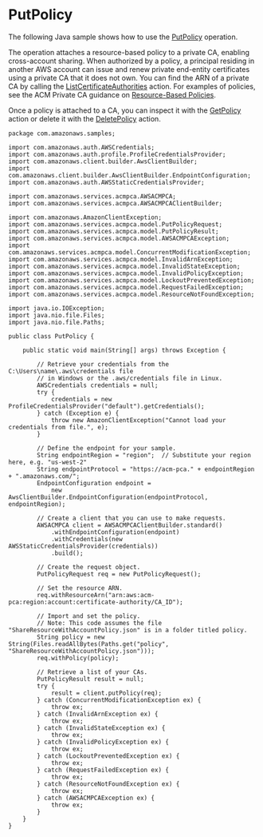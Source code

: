 # PutPolicy<a name="JavaApi-PutPolicy"></a>

The following Java sample shows how to use the [PutPolicy](https://docs.aws.amazon.com/acm-pca/latest/APIReference/API_PutPolicy.html) operation\.

The operation attaches a resource\-based policy to a private CA, enabling cross\-account sharing\. When authorized by a policy, a principal residing in another AWS account can issue and renew private end\-entity certificates using a private CA that it does not own\. You can find the ARN of a private CA by calling the [ListCertificateAuthorities](https://docs.aws.amazon.com/acm-pca/latest/APIReference/API_ListCertificateAuthorities.html) action\. For examples of policies, see the ACM Private CA guidance on [Resource\-Based Policies](https://docs.aws.amazon.com/acm-pca/latest/userguide/pca-rbp.html)\.

Once a policy is attached to a CA, you can inspect it with the [GetPolicy](https://docs.aws.amazon.com/acm-pca/latest/APIReference/API_GetPolicy.html) action or delete it with the [DeletePolicy](https://docs.aws.amazon.com/acm-pca/latest/APIReference/API_DeletePolicy.html) action\.

```
package com.amazonaws.samples;

import com.amazonaws.auth.AWSCredentials;
import com.amazonaws.auth.profile.ProfileCredentialsProvider;
import com.amazonaws.client.builder.AwsClientBuilder;
import com.amazonaws.client.builder.AwsClientBuilder.EndpointConfiguration;
import com.amazonaws.auth.AWSStaticCredentialsProvider;

import com.amazonaws.services.acmpca.AWSACMPCA;
import com.amazonaws.services.acmpca.AWSACMPCAClientBuilder;

import com.amazonaws.AmazonClientException;
import com.amazonaws.services.acmpca.model.PutPolicyRequest;
import com.amazonaws.services.acmpca.model.PutPolicyResult;
import com.amazonaws.services.acmpca.model.AWSACMPCAException;
import com.amazonaws.services.acmpca.model.ConcurrentModificationException;
import com.amazonaws.services.acmpca.model.InvalidArnException;
import com.amazonaws.services.acmpca.model.InvalidStateException;
import com.amazonaws.services.acmpca.model.InvalidPolicyException;
import com.amazonaws.services.acmpca.model.LockoutPreventedException;
import com.amazonaws.services.acmpca.model.RequestFailedException;
import com.amazonaws.services.acmpca.model.ResourceNotFoundException;

import java.io.IOException;
import java.nio.file.Files;
import java.nio.file.Paths;

public class PutPolicy {

    public static void main(String[] args) throws Exception {

        // Retrieve your credentials from the C:\Users\name\.aws\credentials file
        // in Windows or the .aws/credentials file in Linux.
        AWSCredentials credentials = null;
        try {
            credentials = new ProfileCredentialsProvider("default").getCredentials();
        } catch (Exception e) {
            throw new AmazonClientException("Cannot load your credentials from file.", e);
        }

        // Define the endpoint for your sample.
        String endpointRegion = "region";  // Substitute your region here, e.g. "us-west-2"
        String endpointProtocol = "https://acm-pca." + endpointRegion + ".amazonaws.com/";
        EndpointConfiguration endpoint =
            new AwsClientBuilder.EndpointConfiguration(endpointProtocol, endpointRegion);

        // Create a client that you can use to make requests.
        AWSACMPCA client = AWSACMPCAClientBuilder.standard()
            .withEndpointConfiguration(endpoint)
            .withCredentials(new AWSStaticCredentialsProvider(credentials))
            .build();

        // Create the request object.
        PutPolicyRequest req = new PutPolicyRequest();

        // Set the resource ARN.
        req.withResourceArn("arn:aws:acm-pca:region:account:certificate-authority/CA_ID");

        // Import and set the policy.
        // Note: This code assumes the file "ShareResourceWithAccountPolicy.json" is in a folder titled policy.
        String policy = new String(Files.readAllBytes(Paths.get("policy", "ShareResourceWithAccountPolicy.json")));
        req.withPolicy(policy);

        // Retrieve a list of your CAs.
        PutPolicyResult result = null;
        try {
            result = client.putPolicy(req);
        } catch (ConcurrentModificationException ex) {
            throw ex;
        } catch (InvalidArnException ex) {
            throw ex;
        } catch (InvalidStateException ex) {
            throw ex;
        } catch (InvalidPolicyException ex) {
            throw ex;
        } catch (LockoutPreventedException ex) {
            throw ex;
        } catch (RequestFailedException ex) {
            throw ex;
        } catch (ResourceNotFoundException ex) {
            throw ex;
        } catch (AWSACMPCAException ex) {
            throw ex;
        }
    }
}
```